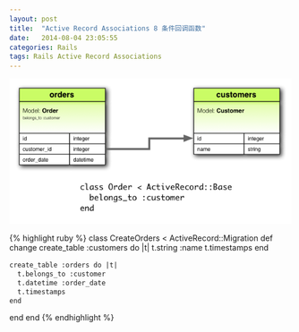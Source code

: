 ```yaml
---
layout: post
title:  "Active Record Associations 8 条件回调函数"
date:   2014-08-04 23:05:55
categories: Rails
tags: Rails Active Record Associations
---
```



![belongs_to](/assets/2014/08/06/belongs_to.png)

{% highlight ruby %}
class CreateOrders < ActiveRecord::Migration
  def change
    create_table :customers do |t|
      t.string :name
      t.timestamps
    end
 
    create_table :orders do |t|
      t.belongs_to :customer
      t.datetime :order_date
      t.timestamps
    end
  end
end
{% endhighlight %}